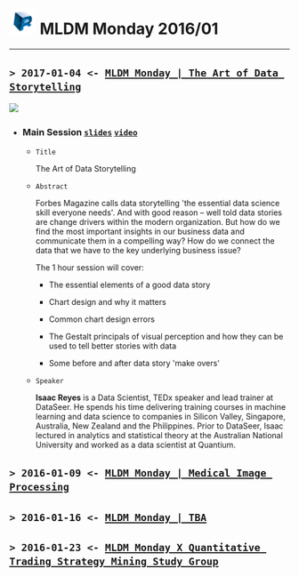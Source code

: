 # <img src="../../../images/R_logo.png" width="48"> MLDM Monday 2016/01
---

## `> 2017-01-04 <- `[`MLDM Monday | The Art of Data Storytellin­g`](https://www.meetup.com/Taiwan-R/events/236542797/)

![](https://a248.e.akamai.net/secure.meetupstatic.com/photos/event/6/1/3/9/600_457164889.jpeg)

  - ### Main Session [`slides`]() [`video`]()

    - `Title`

      The Art of Data Storytelling

    - `Abstract`

      Forbes Magazine calls data storytelling 'the essential data science skill everyone needs'. And with good reason – well told data stories are change drivers within the modern organization. But how do we find the most important insights in our business data and communicate them in a compelling way? How do we connect the data that we have to the key underlying business issue?

      The 1 hour session will cover:

      * The essential elements of a good data story

      * Chart design and why it matters

      * Common chart design errors

      * The Gestalt principals of visual perception and how they can be used to tell better stories with data

      * Some before and after data story 'make overs'

    - `Speaker`

      **Isaac Reyes** is a Data Scientist, TEDx speaker and lead trainer at DataSeer. He spends his time delivering training courses in machine learning and data science to companies in Silicon Valley, Singapore, Australia, New Zealand and the Philippines. Prior to DataSeer, Isaac lectured in analytics and statistical theory at the Australian National University and worked as a data scientist at Quantium.

## `> 2016-01-09 <- `[`MLDM Monday | Medical Image Processing`](https://www.meetup.com/Taiwan-R/events/236275843/)

## `> 2016-01-16 <- `[`MLDM Monday | TBA`]()

## `> 2016-01-23 <- `[`MLDM Monday X Quantitativ­e Trading Strategy Mining Study Group`](https://www.meetup.com/Taiwan-R/events/234986443/)
